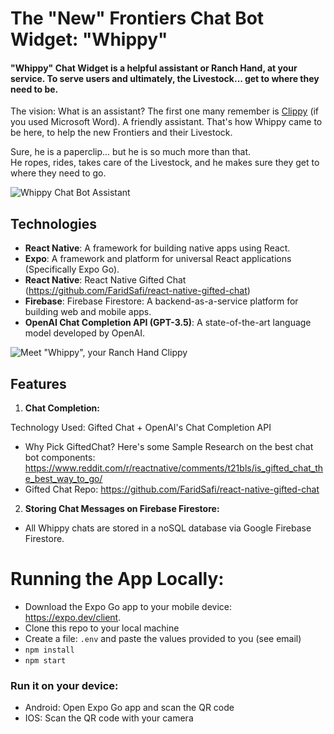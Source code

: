 # The "New" Frontiers Chat Bot Widget:  "Whippy"
#### "Whippy" Chat Widget is a helpful assistant or Ranch Hand, at your service. To serve users and ultimately, the Livestock... get to where they need to be.  

The vision:  What is an assistant?  The first one many remember is [Clippy](https://www.youtube.com/watch?v=3kcQzCzSDvc) (if you used Microsoft Word).  A friendly assistant.  That's how Whippy came to be here, to help the new Frontiers and their Livestock.  

Sure, he is a paperclip... but he is so much more than that.  
He ropes, rides, takes care of the Livestock, and he makes sure they get to where they need to go.  

![Whippy Chat Bot Assistant](https://i.ibb.co/5MJTzFC/cd8275c9-ba00-44f5-9c7c-853307044409.jpg)

## Technologies

-   **React Native**: A framework for building native apps using React.
-   **Expo**: A framework and platform for universal React applications (Specifically Expo Go).
-   **React Native**: React Native Gifted Chat (https://github.com/FaridSafi/react-native-gifted-chat)
-   **Firebase**: Firebase Firestore: A backend-as-a-service platform for building web and mobile apps.
-   **OpenAI Chat Completion API (GPT-3.5)**: A state-of-the-art language model developed by OpenAI.

![Meet "Whippy", your Ranch Hand Clippy](https://drive.google.com/file/d/1PrCkEH2LUo1qkqSTvgIwaoaBzNggRlEL/preview)

## Features

1. **Chat Completion:**

Technology Used:  Gifted Chat + OpenAI's Chat Completion API

-   Why Pick GiftedChat?  Here's some Sample Research on the best chat bot components: https://www.reddit.com/r/reactnative/comments/t21bls/is_gifted_chat_the_best_way_to_go/
-   Gifted Chat Repo: https://github.com/FaridSafi/react-native-gifted-chat

2. **Storing Chat Messages on Firebase Firestore:**

-  All Whippy chats are stored in a noSQL database via Google Firebase Firestore.  


# Running the App Locally:

- Download the Expo Go app to your mobile device: https://expo.dev/client.  
- Clone this repo to your local machine
- Create a file:  `.env` and paste the values provided to you (see email)
- `npm install`
- `npm start`

### Run it on your device:
-  Android: Open Expo Go app and scan the QR code
-  IOS: Scan the QR code with your camera 